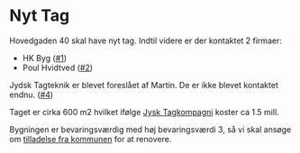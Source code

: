 # Nyt Tag
Hovedgaden 40 skal have nyt tag. Indtil videre er der kontaktet 2 firmaer:
* HK Byg ([#1][i1])
* Poul Hvidtved ([#2][i2])

Jydsk Tagteknik er blevet foreslået af Martin. De er ikke blevet kontaktet endnu. ([#4][i4])

Taget er cirka 600 m2 hvilket ifølge [Jysk Tagkompagni][jt] koster ca 1.5 mill.

Bygningen er bevaringsværdig med høj bevaringsværdi 3, så vi skal ansøge om [tilladelse fra kommunen][kommunen] for at renovere.

[i1]: https://github.com/julietKiloRomeo/nyt-tag/issues/1
[i2]: https://github.com/julietKiloRomeo/nyt-tag/issues/2
[i4]: https://github.com/julietKiloRomeo/nyt-tag/issues/4
[jt]: https://jysktagkompagni.dk
[kommunen]: https://github.com/julietKiloRomeo/nyt-tag/issues/3
